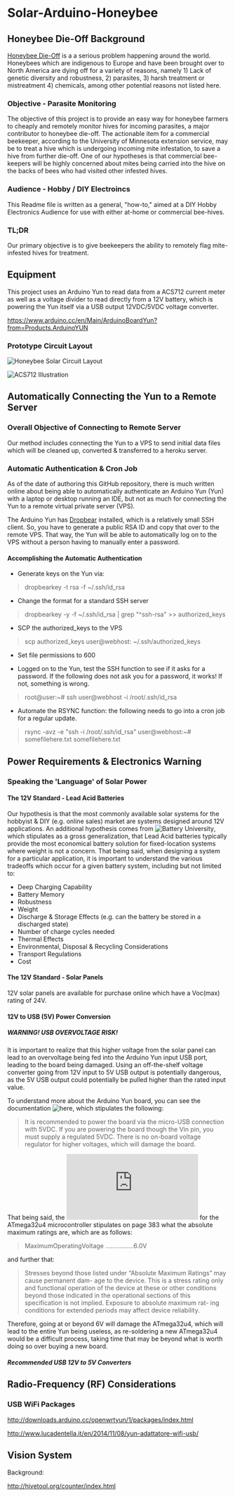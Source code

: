 # Solar-Arduino-Honeybee

## Honeybee Die-Off Background

[Honeybee Die-Off](http://www.theguardian.com/environment/2015/may/13/honeybee-deaths-colonies-beekeepers) is a a serious problem happening around the world. Honeybees which are indigenous to Europe and have been brought over to North America are dying off for a variety of reasons, namely 1) Lack of genetic diversity and robustness, 2) parasites, 3) harsh treatment or mistreatment 4) chemicals, among other potential reasons not listed here. 

### Objective - Parasite Monitoring

The objective of this project is to provide an easy way for honeybee farmers to cheaply and remotely monitor hives for incoming parasites, a major contributor to honeybee die-off. The actionable item for a commercial beekeeper, according to the University of Minnesota extension service, may be to treat a hive which is undergoing incoming mite infestation, to save a hive from further die-off.  One of our hypotheses is that commercial bee-keepers will be highly concerned about mites being carried into the hive on the backs of bees who had visited other infested hives.

### Audience - Hobby / DIY Electroincs

This Readme file is written as a general, "how-to," aimed at a DIY Hobby Electronics Audience for use with either at-home or commercial bee-hives.

### TL;DR

Our primary objective is to give beekeepers the ability to remotely flag mite-infested hives for treatment.

## Equipment

This project uses an Arduino Yun to read data from a ACS712 current meter as well as a voltage divider to read directly from a 12V battery, which is powering the Yun itself via a USB output 12VDC/5VDC voltage converter.

https://www.arduino.cc/en/Main/ArduinoBoardYun?from=Products.ArduinoYUN

### Prototype Circuit Layout

![Honeybee Solar Circuit Layout](https://github.com/pwdel/Solar-Arduino-Honeybee/blob/master/Presentation/Arduino%20Circuit%20Layout.png)


![ACS712 Illustration](https://github.com/pwdel/Solar-Arduino-Honeybee/blob/master/Presentation/ACS712-Illustration.png)


## Automatically Connecting the Yun to a Remote Server

### Overall Objective of Connecting to Remote Server

Our method includes connecting the Yun to a VPS to send initial data files which will be cleaned up, converted & transferred to a heroku server.

### Automatic Authentication & Cron Job

As of the date of authoring this GitHub repository, there is much written online about being able to automatically authenticate an Arduino Yun (Yun) with a laptop or desktop running an IDE, but not as much for connecting the Yun to a remote virtual private server (VPS).

The Arduino Yun has [Dropbear](https://matt.ucc.asn.au/dropbear/dropbear.html) installed, which is a relatively small SSH client.  So, you have to generate a public RSA ID and copy that over to the remote VPS.  That way, the Yun will be able to automatically log on to the VPS without a person having to manually enter a password.

#### Accomplishing the Automatic Authentication

* Generate keys on the Yun via:

> dropbearkey -t rsa -f ~/.ssh/id_rsa 

* Change the format for a standard SSH server

> dropbearkey -y -f ~/.ssh/id_rsa | grep "^ssh-rsa" >> authorized_keys

* SCP the authorized_keys to the VPS

> scp authorized_keys user@webhost: ~/.ssh/authorized_keys

* Set file permissions to 600

* Logged on to the Yun, test the SSH function to see if it asks for a password.  If the following does not ask you for a password, it works!  If not, something is wrong.

> root@user:~#  ssh user@webhost -i /root/.ssh/id_rsa

* Automate the RSYNC function: the following needs to go into a cron job for a regular update.

> rsync -avz -e "ssh -i /root/.ssh/id_rsa" 
> user@webhost:~# somefilehere.txt somefilehere.txt

## Power Requirements & Electronics Warning

### Speaking the 'Language' of Solar Power

#### The 12V Standard - Lead Acid Batteries

Our hypothesis is that the most commonly available solar systems for the hobbyist & DIY (e.g. online sales) market are systems designed around 12V applications.  An additional hypothesis comes from ![Battery University](http://batteryuniversity.com/learn/article/whats_the_best_battery), which stipulates as a gross generalization, that Lead Acid batteries typically provide the most economical battery solution for fixed-location systems where weight is not a concern.  That being said, when designing a system for a particular application, it is important to understand the various tradeoffs which occur for a given battery system, including but not limited to:

* Deep Charging Capability
* Battery Memory
* Robustness
* Weight
* Discharge & Storage Effects (e.g. can the battery be stored in a discharged state)
* Number of charge cycles needed
* Thermal Effects
* Environmental, Disposal & Recycling Considerations
* Transport Regulations
* Cost

#### The 12V Standard - Solar Panels

12V solar panels are available for purchase online which have a Voc(max) rating of 24V.  

#### 12V to USB (5V) Power Conversion

##### WARNING! USB OVERVOLTAGE RISK!

It is important to realize that this higher voltage from the solar panel can lead to an overvoltage being fed into the Arduino Yun input USB port, leading to the board being damaged.  Using an off-the-shelf voltage converter going from 12V input to 5V USB output is potentially dangerous, as the 5V USB output could potentially be pulled higher than the rated input value.

To understand more about the Arduino Yun board, you can see the documentation ![here](https://www.arduino.cc/en/Main/ArduinoBoardYun), which stipulates the following:

> It is recommended to power the board via the micro-USB connection with 5VDC. If you are powering the board though the Vin pin, you must supply a regulated 5VDC. There is no on-board voltage regulator for higher voltages, which will damage the board.

That being said, the ![documentation](http://www.atmel.com/Images/Atmel-7766-8-bit-AVR-ATmega16U4-32U4_Datasheet.pdf) for the ATmega32u4 microcontroller stipulates on page 383 what the absolute maximum ratings are, which are as follows:

> MaximumOperatingVoltage ................6.0V

and further that:

> Stresses beyond those listed under “Absolute Maximum Ratings” may cause permanent dam- age to the device. This is a stress rating only and functional operation of the device at these or other conditions beyond those indicated in the operational sections of this specification is not implied. Exposure to absolute maximum rat- ing conditions for extended periods may affect device reliability.

Therefore, going at or beyond 6V will damage the ATmega32u4, which will lead to the entire Yun being useless, as re-soldering a new ATmega32u4 would be a difficult process, taking time that may be beyond what is worth doing so over buying a new board.

##### Recommended USB 12V to 5V Converters



## Radio-Frequency (RF) Considerations

### USB WiFi Packages

http://downloads.arduino.cc/openwrtyun/1/packages/index.html

http://www.lucadentella.it/en/2014/11/08/yun-adattatore-wifi-usb/


## Vision System

Background:

http://hivetool.org/counter/index.html

